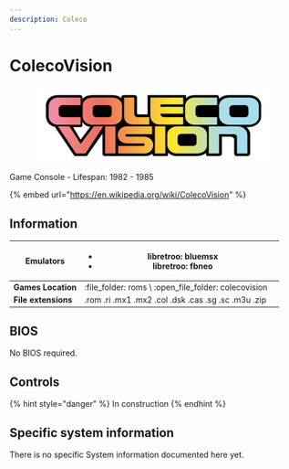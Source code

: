 ```yaml
---
description: Coleco
---
```


# ColecoVision

<figure><img src="https://raw.githubusercontent.com/fabricecaruso/es-theme-carbon/52ff37c9e265587d006945a2ba695b5a962b3a3d/art/logos/colecovision.svg" alt=""><figcaption></figcaption></figure>

Game Console - Lifespan: 1982 - 1985

{% embed url="https://en.wikipedia.org/wiki/ColecoVision" %}

## Information

| **Emulators**       | <ul><li>libretroo: bluemsx</li><li>libretroo: fbneo</li></ul> |   |
| ------------------- | ------------------------------------------------------------- | - |
| **Games Location**  | :file\_folder: roms \ :open\_file\_folder: colecovision       |   |
| **File extensions** | .rom .ri .mx1 .mx2 .col .dsk .cas .sg .sc .m3u .zip           |   |

## BIOS

No BIOS required.

## Controls

{% hint style="danger" %}
In construction
{% endhint %}

## Specific system information

There is no specific System information documented here yet.
